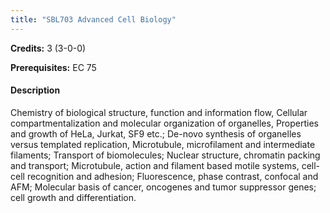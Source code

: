 ```yaml
---
title: "SBL703 Advanced Cell Biology"
---
```

**Credits:** 3 (3-0-0)

**Prerequisites:** EC 75

#### Description
Chemistry of biological structure, function and information flow, Cellular compartmentalization and molecular organization of organelles, Properties and growth of HeLa, Jurkat, SF9 etc.; De-novo synthesis of organelles versus templated replication, Microtubule, microfilament and intermediate filaments; Transport of biomolecules; Nuclear structure, chromatin packing and transport; Microtubule, action and filament based motile systems, cell-cell recognition and adhesion; Fluorescence, phase contrast, confocal and AFM; Molecular basis of cancer, oncogenes and tumor suppressor genes; cell growth and differentiation.